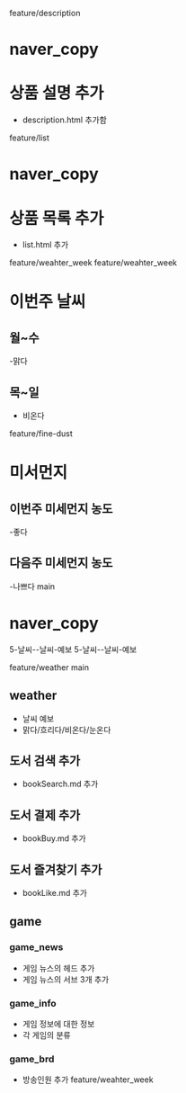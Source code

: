 feature/description
# naver_copy

# 상품 설명 추가

- description.html 추가함

feature/list
# naver_copy

# 상품 목록 추가

- list.html 추가

feature/weahter_week
 feature/weahter_week
# 이번주 날씨

## 월~수

-맑다

## 목~일

- 비온다

feature/fine-dust
# 미서먼지

## 이번주 미세먼지 농도

-좋다

## 다음주 미세먼지 농도

-나쁘다
main

# naver_copy

5-날씨--날씨-예보
5-날씨--날씨-예보

 feature/weather
main
## weather

- 날씨 예보
- 맑다/흐리다/비온다/눈온다


## 도서 검색 추가

- bookSearch.md 추가

## 도서 결제 추가

- bookBuy.md 추가


## 도서 즐겨찾기 추가

- bookLike.md 추가

## game

### game_news

- 게임 뉴스의 헤드 추가
- 게임 뉴스의 서브 3개 추가

### game_info

- 게임 정보에 대한 정보
- 각 게임의 분류

### game_brd

- 방송인원 추가
feature/weahter_week
